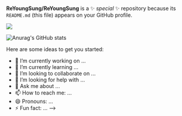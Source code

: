 ### 
**ReYoungSung/ReYoungSung** is a ✨ _special_ ✨ repository because its `README.md` (this file) appears on your GitHub profile.

<a href="[버튼을 눌렀을 때 이동할 링크](https://www.notion.so/4380105eeb904899824c9c479edd8035)" target="_blank"><img src="https://img.shields.io/badge/abcdef?style=appveyor&logo=appveyor&logoColor=fedcba"/></a>



![Anurag's GitHub stats](https://github-readme-stats.vercel.app/api?username=ReYoungSung&show_icons=true&theme=rose_pine)


Here are some ideas to get you started:

- 🔭 I’m currently working on ...
- 🌱 I’m currently learning ...
- 👯 I’m looking to collaborate on ...
- 🤔 I’m looking for help with ...
- 💬 Ask me about ...
- 📫 How to reach me: ...
- 😄 Pronouns: ...
- ⚡ Fun fact: ...
-->
